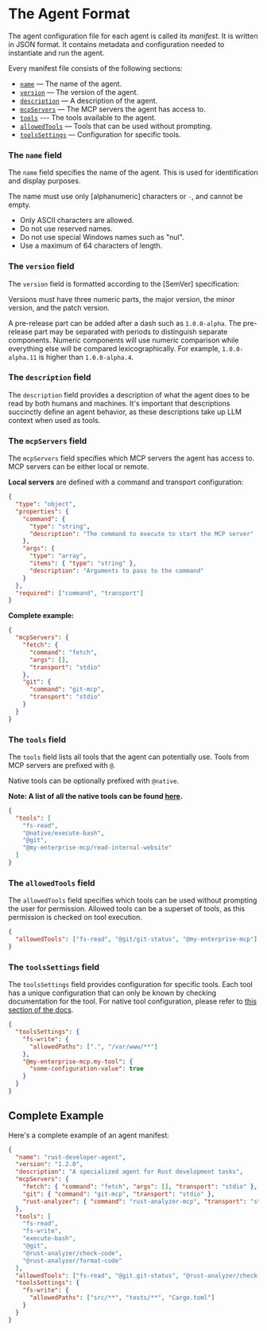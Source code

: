 # The Agent Format

The agent configuration file for each agent is called its _manifest_. It is written in JSON format. It contains metadata and configuration needed to instantiate and run the agent.

Every manifest file consists of the following sections:

- [`name`](#the-name-field) — The name of the agent.
- [`version`](#the-version-field) — The version of the agent.
- [`description`](#the-description-field) — A description of the agent.
- [`mcpServers`](#the-mcp-servers-field) — The MCP servers the agent has access to.
- [`tools`](#the-tools-field) --- The tools available to the agent.
- [`allowedTools`](#the-allowed-tools-field) — Tools that can be used without prompting.
- [`toolsSettings`](#the-tools-settings-field) — Configuration for specific tools.

### The `name` field

The `name` field specifies the name of the agent. This is used for identification and display purposes.

The name must use only [alphanumeric] characters or `-`, and cannot be empty.

- Only ASCII characters are allowed.
- Do not use reserved names.
- Do not use special Windows names such as "nul".
- Use a maximum of 64 characters of length.

### The `version` field

The `version` field is formatted according to the [SemVer] specification:

Versions must have three numeric parts,
the major version, the minor version, and the patch version.

A pre-release part can be added after a dash such as `1.0.0-alpha`.
The pre-release part may be separated with periods to distinguish separate
components. Numeric components will use numeric comparison while
everything else will be compared lexicographically.
For example, `1.0.0-alpha.11` is higher than `1.0.0-alpha.4`.

### The `description` field

The `description` field provides a description of what the agent does to be read by both humans and machines. It's important that descriptions succinctly define an agent behavior, as these descriptions take up LLM context when used as tools.

### The `mcpServers` field

The `mcpServers` field specifies which MCP servers the agent has access to. MCP servers can be either local or remote.

**Local servers** are defined with a command and transport configuration:

```json
{
  "type": "object",
  "properties": {
    "command": {
      "type": "string",
      "description": "The command to execute to start the MCP server"
    },
    "args": {
      "type": "array",
      "items": { "type": "string" },
      "description": "Arguments to pass to the command"
    }
  },
  "required": ["command", "transport"]
}
```

**Complete example:**

```json
{
  "mcpServers": {
    "fetch": {
      "command": "fetch",
      "args": [],
      "transport": "stdio"
    },
    "git": {
      "command": "git-mcp",
      "transport": "stdio"
    }
  }
}
```

### The `tools` field

The `tools` field lists all tools that the agent can potentially use. Tools from MCP servers are prefixed with `@`.

Native tools can be optionally prefixed with `@native`.

**Note: A list of all the native tools can be found [here](./tools.md).**

```json
{
  "tools": [
    "fs-read",
    "@native/execute-bash",
    "@git",
    "@my-enterprise-mcp/read-internal-website"
  ]
}
```

### The `allowedTools` field

The `allowedTools` field specifies which tools can be used without prompting the user for permission. Allowed tools can be a superset of tools, as this permission is checked on tool execution.

```json
{
  "allowedTools": ["fs-read", "@git/git-status", "@my-enterprise-mcp"]
}
```

### The `toolsSettings` field

The `toolsSettings` field provides configuration for specific tools. Each tool has a unique configuration that can only be known by checking documentation for the tool. For native tool configuration, please refer to [this section of the docs](./tools.md).

```json
{
  "toolsSettings": {
    "fs-write": {
      "allowedPaths": [".", "/var/www/**"]
    },
    "@my-enterprise-mcp.my-tool": {
      "some-configuration-value": true
    }
  }
}
```

## Complete Example

Here's a complete example of an agent manifest:

```json
{
  "name": "rust-developer-agent",
  "version": "1.2.0",
  "description": "A specialized agent for Rust development tasks",
  "mcpServers": {
    "fetch": { "command": "fetch", "args": [], "transport": "stdio" },
    "git": { "command": "git-mcp", "transport": "stdio" },
    "rust-analyzer": { "command": "rust-analyzer-mcp", "transport": "stdio" }
  },
  "tools": [
    "fs-read",
    "fs-write",
    "execute-bash",
    "@git",
    "@rust-analyzer/check-code",
    "@rust-analyzer/format-code"
  ],
  "allowedTools": ["fs-read", "@git.git-status", "@rust-analyzer/check-code"],
  "toolsSettings": {
    "fs-write": {
      "allowedPaths": ["src/**", "tests/**", "Cargo.toml"]
    }
  }
}
```
